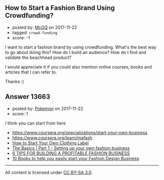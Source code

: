 ## How to Start a Fashion Brand Using Crowdfunding?

- posted by: [McGQ](https://stackexchange.com/users/8735262/mcgq) on 2017-11-22
- tagged: `crowd-funding`
- score: -1

I want to start a fashion brand by using crowdfunding. What's the best way to go about doing this? How do I build an audience? How do I find and validate the beachhead product?

I would appreciate it if you could also mention online courses, books and articles that I can refer to.

Thanks :)


## Answer 13663

- posted by: [Pokemon](https://stackexchange.com/users/5430139/pokemon) on 2017-11-22
- score: 1

<p>I think you can start from here </p>

<ul>
<li><a href="https://www.coursera.org/specializations/start-your-own-business" rel="nofollow noreferrer">https://www.coursera.org/specializations/start-your-own-business</a></li>
<li><a href="https://www.coursera.org/learn/mafash" rel="nofollow noreferrer">https://www.coursera.org/learn/mafash</a></li>
<li><a href="http://www.marieclaire.com/culture/a7896/how-to-start-your-own-clothing-label/" rel="nofollow noreferrer">How to Start Your Own Clothing Label</a></li>
<li><a href="https://www.businessoffashion.com/articles/basics/the-business-of-fashion-basics-1-setting-up-your-own-fashion-business-what-do-i-need-to-know-first" rel="nofollow noreferrer">The Basics | Part 1 – Setting up your own fashion business</a></li>
<li><a href="https://fashionista.com/2014/05/tips-starting-fashion-business" rel="nofollow noreferrer">6 TIPS FOR BUILDING A PROFITABLE FASHION BUSINESS</a></li>
<li><a href="http://fashionarium.com/post/17086137999/10-books-to-help-you-easily-start-your-fashion" rel="nofollow noreferrer">10 Books to help you easily start your Fashion Design Business</a></li>
</ul>




---

All content is licensed under [CC BY-SA 3.0](https://creativecommons.org/licenses/by-sa/3.0/).
